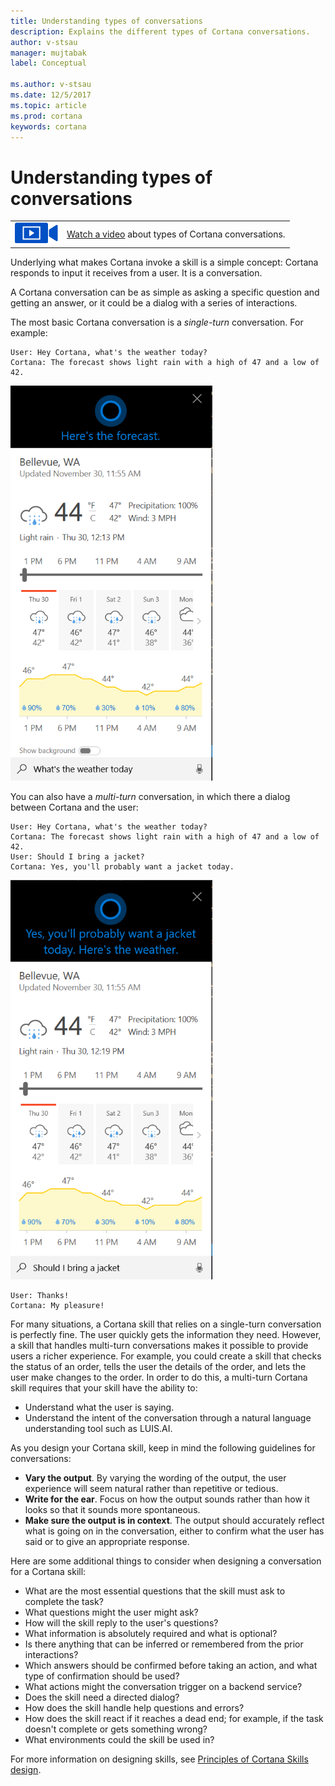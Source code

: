 ```yaml
---
title: Understanding types of conversations
description: Explains the different types of Cortana conversations.
author: v-stsau
manager: mujtabak
label: Conceptual

ms.author: v-stsau
ms.date: 12/5/2017
ms.topic: article
ms.prod: cortana
keywords: cortana
--- 
```


# Understanding types of conversations

|   |   |
| - | - |
| ![](../images/video-icon.png) | [Watch a video](https://mva.microsoft.com/en-US/training-courses/getting-started-with-cortana-skills-18241?l=SKEGNPfnE_8211787171) about types of Cortana conversations. |

 
Underlying what makes Cortana invoke a skill is a simple concept: Cortana responds to input it receives from a user. It is a conversation. 

A Cortana conversation can be as simple as asking a specific question and getting an answer, or it could be a dialog with a series of interactions.

The most basic Cortana conversation is a *single-turn* conversation. For example:

    User: Hey Cortana, what's the weather today?
    Cortana: The forecast shows light rain with a high of 47 and a low of 42.

![Forecast](../images/mva31-forecast.png)

You can also have a *multi-turn* conversation, in which there a dialog between Cortana and the user:

    User: Hey Cortana, what's the weather today?
    Cortana: The forecast shows light rain with a high of 47 and a low of 42.
    User: Should I bring a jacket?
    Cortana: Yes, you'll probably want a jacket today.

![Forecast](../images/mva31-jacket.png)

    User: Thanks!
    Cortana: My pleasure!

For many situations, a Cortana skill that relies on a single-turn conversation is perfectly fine. The user quickly gets the information they need. However, a skill that handles multi-turn conversations makes it possible to provide users a richer experience. For example, you could create a skill that checks the status of an order, tells the user the details of the order, and lets the user make changes to the order. In order to do this, a multi-turn Cortana skill requires that your skill have the ability to:

* Understand what the user is saying.
* Understand the intent of the conversation through a natural language understanding tool such as LUIS.AI.

As you design your Cortana skill, keep in mind the following guidelines for conversations:

* **Vary the output**. By varying the wording of the output, the user experience will seem natural rather than repetitive or tedious.
* **Write for the ear**. Focus on how the output sounds rather than how it looks so that it sounds more spontaneous.
* **Make sure the output is in context**. The output should accurately reflect what is going on in the conversation, either to confirm what the user has said or to give an appropriate response.

Here are some additional things to consider when designing a conversation for a Cortana skill:

* What are the most essential questions that the skill must ask to complete the task? 
* What questions might the user might ask? 
* How will the skill reply to the user's questions? 
* What information is absolutely required and what is optional? 
* Is there anything that can be inferred or remembered from the prior interactions?
* Which answers should be confirmed before taking an action, and what type of confirmation should be used?
* What actions might the conversation trigger on a backend service?
* Does the skill need a directed dialog?
* How does the skill handle help questions and errors?
* How does the skill react if it reaches a dead end; for example, if the task doesn't complete or gets something wrong?
* What environments could the skill be used in?

For more information on designing skills, see [Principles of Cortana Skills design](https://docs.microsoft.com/en-us/cortana/skills/design-principles).



